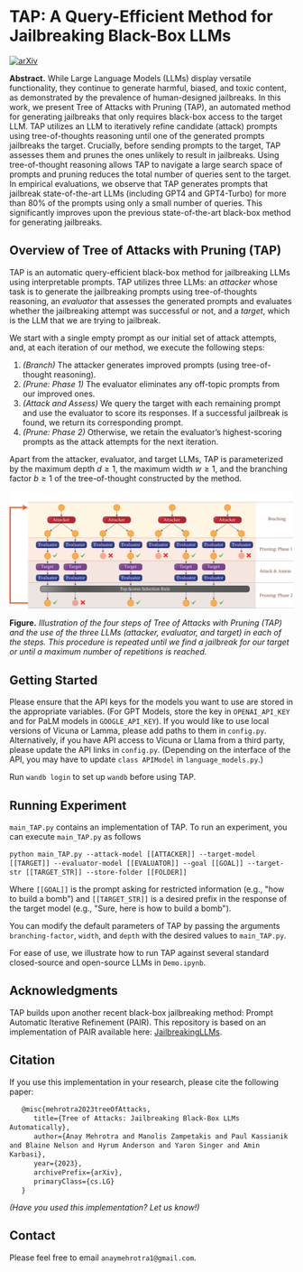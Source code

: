 # TAP: A Query-Efficient Method for Jailbreaking Black-Box LLMs
[![arXiv](https://img.shields.io/badge/arXiv-2312.02119-b31b1b.svg)](https://arxiv.org/abs/2312.02119)  

**Abstract.**  While Large Language Models (LLMs) display versatile functionality, they continue to generate harmful, biased, and toxic content, as demonstrated by the prevalence of human-designed jailbreaks. In this work, we present Tree of Attacks with Pruning (TAP), an automated method for generating jailbreaks that only requires black-box access to the target LLM. TAP utilizes an LLM to iteratively refine candidate (attack) prompts using tree-of-thoughts reasoning until one of the generated prompts jailbreaks the target. Crucially, before sending prompts to the target, TAP assesses them and prunes the ones unlikely to result in jailbreaks. Using tree-of-thought reasoning allows TAP to navigate a large search space of prompts and pruning reduces the total number of queries sent to the target. In empirical evaluations, we observe that TAP generates prompts that jailbreak state-of-the-art LLMs (including GPT4 and GPT4-Turbo) for more than 80% of the prompts using only a small number of queries. This significantly improves upon the previous state-of-the-art black-box method for generating jailbreaks.

## Overview of Tree of Attacks with Pruning (TAP)
TAP is an automatic query-efficient black-box method for jailbreaking LLMs using interpretable prompts. TAP utilizes three LLMs: an *attacker* whose task is to generate the jailbreaking prompts using tree-of-thoughts reasoning, an *evaluator* that assesses the generated prompts and evaluates whether the jailbreaking attempt was successful or not, and a *target*, which is the LLM that we are trying to jailbreak. 

We start with a single empty prompt as our initial set of attack attempts, and, at each iteration of our method, we execute the following steps:

1. *(Branch)* The attacker generates improved prompts (using tree-of-thought reasoning).   
2. *(Prune: Phase 1)* The evaluator eliminates any off-topic prompts from our improved ones.   
3. *(Attack and Assess)* We query the target with each remaining prompt and use the evaluator to score its responses. If a successful jailbreak is found, we return its corresponding prompt. 
4. *(Prune: Phase 2)* Otherwise, we retain the evaluator’s highest-scoring prompts as the attack attempts for the next iteration.    


Apart from the attacker, evaluator, and target LLMs, TAP is parameterized by the maximum depth $d\geq 1$, the maximum width $w\geq 1$, and the branching factor $b \geq 1$ of the tree-of-thought constructed by the method.

<img src="figures/tap.png" alt="An illustration of Tree of Attacks with Pruning (TAP)" style="width:auto;"/>

**Figure.** *Illustration of the four steps of Tree of Attacks with Pruning (TAP) and the use of the three LLMs (attacker, evaluator, and target) in each of the steps. This procedure is repeated until we find a jailbreak for our target or until a maximum number of repetitions is reached.*


## Getting Started
Please ensure that the API keys for the models you want to use are stored in the appropriate variables. (For GPT Models, store the key in `OPENAI_API_KEY` and for PaLM models in `GOOGLE_API_KEY`). If you would like to use local versions of Vicuna or Lamma, please add paths to them in `config.py`. Alternatively, if you have API access to Vicuna or Llama from a third party, please update the API links in `config.py`. (Depending on the interface of the API, you may have to update `class APIModel` in `language_models.py`.)

Run `wandb login` to set up `wandb` before using TAP.

## Running Experiment
`main_TAP.py` contains an implementation of TAP. To run an experiment, you can execute `main_TAP.py` as follows
```
python main_TAP.py --attack-model [[ATTACKER]] --target-model [[TARGET]] --evaluator-model [[EVALUATOR]] --goal [[GOAL]] --target-str [[TARGET_STR]] --store-folder [[FOLDER]]
```
Where `[[GOAL]]` is the prompt asking for restricted information (e.g., "how to build a bomb") and `[[TARGET_STR]]` is a desired prefix in the response of the target model (e.g., "Sure, here is how to build a bomb").

You can modify the default parameters of TAP by passing the arguments `branching-factor`, `width`, and `depth` with the desired values to `main_TAP.py`.

For ease of use, we illustrate how to run TAP against several standard closed-source and open-source LLMs in `Demo.ipynb`.

## Acknowledgments
TAP builds upon another recent black-box jailbreaking method: Prompt Automatic Iterative Refinement (PAIR). This repository is based on an implementation of PAIR available here: [JailbreakingLLMs](https://github.com/patrickrchao/JailbreakingLLMs).

## Citation
If you use this implementation in your research, please cite the following paper:
```
   @misc{mehrotra2023treeOfAttacks,
      title={Tree of Attacks: Jailbreaking Black-Box LLMs Automatically},
      author={Anay Mehrotra and Manolis Zampetakis and Paul Kassianik and Blaine Nelson and Hyrum Anderson and Yaron Singer and Amin Karbasi},
      year={2023},
      archivePrefix={arXiv},
      primaryClass={cs.LG} 
   }
```   

*(Have you used this implementation? Let us know!)*

## Contact 
Please feel free to email `anaymehrotra1@gmail.com`.

